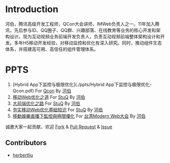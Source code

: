 # Introduction

河伯，腾讯高级开发工程师，QCon大会讲师，IMWeb负责人之一。11年加入腾讯，先后参与ID、QQ圈子、QQ群、兴趣部落、在线教育等业务的核心开发和架构设计。现为互动视频业务前端开发负责人，负责互动视频前端整体架构设计和开发。多年H5移动开发经验，对移动监控和优化有深入研究。同时，推动组件生态体系，并搭建高可用、高信任的组件管理体系。

# PPTS

1. [Hybrid App下监控与极限优化](./ppts/Hybrid App下监控与极限优化-Qcon.pdf) For [Qcon](http://2015.qconshanghai.com/speakers/201931) By [河伯](https://github.com/herbertliu)
2. [移动Web优化之道](./ppts/移动Web优化之道-StuQ.pdf) For [StuQ](http://www.stuq.org/course/lecturers) By [河伯](https://github.com/herbertliu)
3. [大前端优化之路](./ppts/大前端优化之路-StuQ.pdf) For [StuQ](http://www.stuq.org/course/lecturers) By [河伯](https://github.com/herbertliu)
4. [夯实移动Web优化基础知识](./ppts/夯实移动Web优化基础知识-StuQ.pdf) For [StuQ](http://www.stuq.org/course/lecturers) By [河伯](https://github.com/herbertliu)
5. [移動娛樂直播下監控與極限優化](./ppts/移动娱乐直播下监控与极限优-ModernWeb.pdf) For [台湾Modern Web大会](http://modernweb.tw/speaker.html#s1036) By [河伯](https://github.com/herbertliu)




诚邀大家一起贡献，欢迎 [Fork](https://github.com/herbertliu/sharing/fork) & [Pull Request](https://github.com/herbertliu/sharing/pulls) & [Issue](https://github.com/herbertliu/sharing/issues)

## Contributors

+   [herbertliu](https://github.com/herbertliu)


